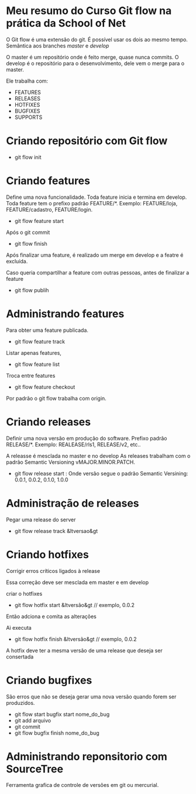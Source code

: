 # Meu resumo do Curso Git flow na prática da School of Net 

O Git flow é uma extensão do git.
É possível usar os dois ao mesmo tempo.
Semântica aos branches *master* e *develop*

O master é um repositório onde é feito merge, quase nunca commits.
O develop é o repositório para o desenvolvimento, dele vem o merge para o master.

Ele trabalha com:
* FEATURES
* RELEASES 
* HOTFIXES
* BUGFIXES
* SUPPORTS

# Criando repositório com Git flow

* git flow init

# Criando features

Define uma nova funcionalidade.
Toda feature inicia e termina em develop.
Toda feature tem o prefixo padrão FEATURE/\*. Exemplo: FEATURE/loja, FEATURE/cadastro, FEATURE/login.

* git flow feature start <nome-feature>

Após o git commit
* git flow finish <nome-feature>

Após finalizar uma feature, é realizado um merge em develop e a featre é excluída.

Caso queria compartilhar a feature com outras pessoas, antes de finalizar a feature
* git flow publih <nome-feature>

# Administrando features

Para obter uma feature publicada.
* git flow feature track <nome-feature>

Listar apenas features,
* git flow feature list

Troca entre features
* git flow feature checkout <nome-feature>

Por padrão o git flow trabalha com origin.

# Criando releases

Definir uma nova versão em produção do software.
Prefixo padrão RELEASE/\*. Exemplo: REALEASE/rls1, RELEASE/v2, etc..

A releasse é mesclada no master e no develop
As releases trabalham com o padrão Semantic Versioning
vMAJOR.MINOR.PATCH.

* git flow release start <versao>: Onde versão segue o padrão Semantic Versining: 0.0.1, 0.0.2, 0.1.0, 1.0.0

# Administração de releases

Pegar uma release do server
* git flow release track &ltversao&gt

# Criando hotfixes

Corrigir erros críticos ligados à release

Essa correção deve ser mesclada em master e em develop

criar o hotfixes
* git flow hotfix start &ltversão&gt // exemplo, 0.0.2

Então adciona e comita as alterações

Aì executa
* git flow hotfix finish &ltversão&gt // exemplo, 0.0.2

A hotfix deve ter a mesma versão de uma release que deseja ser consertada

# Criando bugfixes

São erros que não se deseja gerar uma nova versão quando forem ser produzidos.

* git flow start bugfix start nome_do_bug
* git add arquivo
* git commit
* git flow bugfix finish nome_do_bug

# Administrando reponsitorio com SourceTree

Ferramenta grafica de controle de versões em git ou mercurial.



